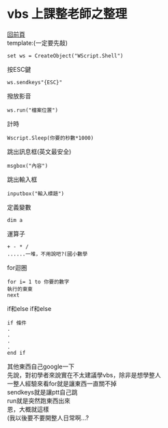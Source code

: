 # vbs 上課整老師之整理
[回前頁](https://whaleon120.github.io/blogs/invent/main)   
template:(一定要先敲)
``` vbs
set ws = CreateObject("WScript.Shell")
``` 
按ESC鍵
``` vbs
ws.sendkeys"{ESC}"
``` 
撥放影音
``` vbs
ws.run("檔案位置")
``` 
計時
``` vbs
Wscript.Sleep(你要的秒數*1000)
``` 
跳出訊息框(英文最安全)
``` vbs
msgbox("內容")
``` 
跳出輸入框
``` vbs
inputbox("輸入標題")
``` 
定義變數
``` vbs
dim a
``` 
運算子
``` vbs
+ - * /
......一堆，不用說吧?(國小數學
``` 
for迴圈
``` vbs
for i= 1 to 你要的數字
執行的東東
next
``` 
if和else if和else
``` vbs
if 條件
.
.
.
.
end if
``` 
其他東西自己google一下  
先說，對初學者來說實在不太建議學vbs，除非是想學整人  
一整人經驗來看for就是讓東西一直關不掉  
sendkeys就是讓ptt自己跳  
run就是突然跑東西出來  
恩，大概就這樣  
(我以後要不要開整人日常啊...?
